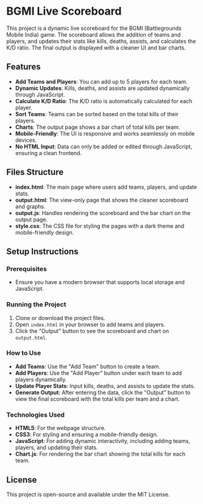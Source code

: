 # BGMI Live Scoreboard

This project is a dynamic live scoreboard for the BGMI (Battlegrounds Mobile India) game. The scoreboard allows the addition of teams and players, and updates their stats like kills, deaths, assists, and calculates the K/D ratio. The final output is displayed with a cleaner UI and bar charts.

## Features

- **Add Teams and Players**: You can add up to 5 players for each team.
- **Dynamic Updates**: Kills, deaths, and assists are updated dynamically through JavaScript.
- **Calculate K/D Ratio**: The K/D ratio is automatically calculated for each player.
- **Sort Teams**: Teams can be sorted based on the total kills of their players.
- **Charts**: The output page shows a bar chart of total kills per team.
- **Mobile-Friendly**: The UI is responsive and works seamlessly on mobile devices.
- **No HTML Input**: Data can only be added or edited through JavaScript, ensuring a clean frontend.

## Files Structure

- **index.html**: The main page where users add teams, players, and update stats.
- **output.html**: The view-only page that shows the cleaner scoreboard and graphs.
- **output.js**: Handles rendering the scoreboard and the bar chart on the output page.
- **style.css**: The CSS file for styling the pages with a dark theme and mobile-friendly design.

## Setup Instructions

### Prerequisites
- Ensure you have a modern browser that supports local storage and JavaScript.

### Running the Project

1. Clone or download the project files.
2. Open `index.html` in your browser to add teams and players.
3. Click the "Output" button to see the scoreboard and chart on `output.html`.

### How to Use

- **Add Teams**: Use the "Add Team" button to create a team.
- **Add Players**: Use the "Add Player" button under each team to add players dynamically.
- **Update Player Stats**: Input kills, deaths, and assists to update the stats.
- **Generate Output**: After entering the data, click the "Output" button to view the final scoreboard with the total kills per team and a chart.

### Technologies Used

- **HTML5**: For the webpage structure.
- **CSS3**: For styling and ensuring a mobile-friendly design.
- **JavaScript**: For adding dynamic interactivity, including adding teams, players, and updating their stats.
- **Chart.js**: For rendering the bar chart showing the total kills for each team.

## License

This project is open-source and available under the MIT License.
